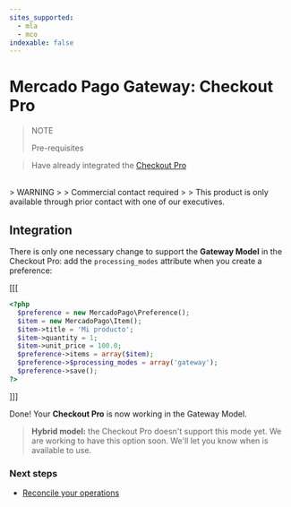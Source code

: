 ```yaml
---
sites_supported:
  - mla
  - mco
indexable: false
---
```


# Mercado Pago Gateway: Checkout Pro

> NOTE
>
> Pre-requisites
>

> Have already integrated the [Checkout Pro](https://www.mercadopago.com.ar/developers/en/guides/payments/web-checkout/introduction)

</br>
> WARNING
>
> Commercial contact required
>
> This product is only available through prior contact with one of our executives.

## Integration

There is only one necessary change to support the **Gateway Model** in the Checkout Pro: add the `processing_modes` attribute when you create a preference:

[[[
```php
<?php  
  $preference = new MercadoPago\Preference();
  $item = new MercadoPago\Item();
  $item->title = 'Mi producto';
  $item->quantity = 1;
  $item->unit_price = 100.0;
  $preference->items = array($item);
  $preference->$processing_modes = array('gateway');
  $preference->save();
?>
```
]]]

Done! Your **Checkout Pro** is now working in the Gateway Model.

> **Hybrid model:** the Checkout Pro doesn't support this mode yet. We are working to have this option soon. We'll let you know when is available to use.

### Next steps

* [Reconcile your operations](https://www.mercadopago.com.ar/developers/en/guides/online-payments/gateway/general-considerations/reconciliation/)
